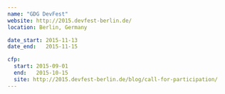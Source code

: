 ```yaml
---
name: "GDG DevFest"
website: http://2015.devfest-berlin.de/
location: Berlin, Germany

date_start: 2015-11-13
date_end:   2015-11-15

cfp:
  start: 2015-09-01
  end:   2015-10-15
  site: http://2015.devfest-berlin.de/blog/call-for-participation/
---
```

